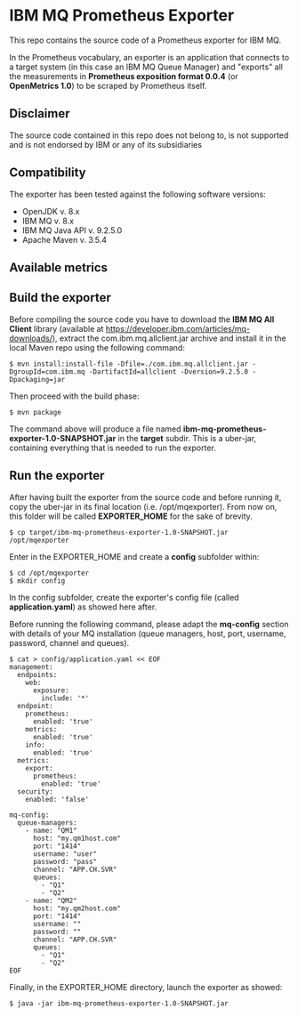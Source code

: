# IBM MQ Prometheus Exporter

This repo contains the source code of a Prometheus exporter for IBM MQ. 

In the Prometheus vocabulary, an exporter is an application that connects to a target system (in this case an IBM MQ Queue Manager) and "exports" all the measurements in **Prometheus exposition format 0.0.4** (or **OpenMetrics 1.0**) to be scraped by Prometheus itself.

## Disclaimer

The source code contained in this repo does not belong to, is not supported and is not endorsed by IBM or any of its subsidiaries

## Compatibility

The exporter has been tested against the following software versions:

- OpenJDK v. 8.x
- IBM MQ v. 8.x
- IBM MQ Java API v. 9.2.5.0
- Apache Maven v. 3.5.4

## Available metrics


## Build the exporter

Before compiling the source code you have to download the **IBM MQ All Client** library (available at https://developer.ibm.com/articles/mq-downloads/), extract the com.ibm.mq.allclient.jar archive and install it in the local Maven repo using the following command:

```console
$ mvn install:install-file -Dfile=./com.ibm.mq.allclient.jar -DgroupId=com.ibm.mq -DartifactId=allclient -Dversion=9.2.5.0 -Dpackaging=jar
```

Then proceed with the build phase:

```console
$ mvn package
```

The command above will produce a file named **ibm-mq-prometheus-exporter-1.0-SNAPSHOT.jar** in the **target** subdir. This is a uber-jar, containing everything that is needed to run the exporter.

## Run the exporter

After having built the exporter from the source code and before running it, copy the uber-jar in its final location (i.e. /opt/mqexporter). From now on, this folder will be called **EXPORTER_HOME** for the sake of brevity.

```console
$ cp target/ibm-mq-prometheus-exporter-1.0-SNAPSHOT.jar /opt/mqexporter
```

Enter in the EXPORTER_HOME and create a **config** subfolder within:

```console
$ cd /opt/mqexporter
$ mkdir config
```

In the config subfolder, create the exporter's config file (called **application.yaml**) as showed here after.

Before running the following command, please adapt the **mq-config** section with details of your MQ installation (queue managers, host, port, username, password, channel and queues).

```console
$ cat > config/application.yaml << EOF
management:
  endpoints:
    web:
      exposure:
        include: '*'
  endpoint:
    prometheus:
      enabled: 'true'
    metrics:
      enabled: 'true'
    info:
      enabled: 'true'
  metrics:
    export:
      prometheus:
        enabled: 'true'
  security:
    enabled: 'false'

mq-config:
  queue-managers:
    - name: "QM1"
      host: "my.qm1host.com"
      port: "1414"
      username: "user"
      password: "pass"
      channel: "APP.CH.SVR"
      queues:
        - "Q1"
        - "Q2"
    - name: "QM2"
      host: "my.qm2host.com"
      port: "1414"
      username: ""
      password: ""
      channel: "APP.CH.SVR"
      queues:
        - "Q1"
        - "Q2"
EOF
```

Finally, in the EXPORTER_HOME directory, launch the exporter as showed:

```console
$ java -jar ibm-mq-prometheus-exporter-1.0-SNAPSHOT.jar
```
